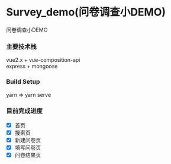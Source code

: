 # Survey_demo(问卷调查小DEMO)  
问卷调查小DEMO   
### 主要技术栈
vue2.x + vue-composition-api  
express + mongoose  

### Build Setup
yarn => yarn serve

### 目前完成进度  
 - [x] 首页  
 - [x] 搜索页
 - [x] 新建问卷页   
 - [x] 填写问卷页
 - [x] 问卷结果页  